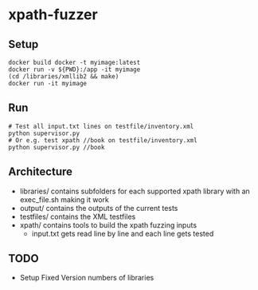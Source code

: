 # xpath-fuzzer

## Setup
```
docker build docker -t myimage:latest
docker run -v ${PWD}:/app -it myimage
(cd /libraries/xmllib2 && make)
docker run -it myimage
```

## Run
```
# Test all input.txt lines on testfile/inventory.xml
python supervisor.py
# Or e.g. test xpath //book on testfile/inventory.xml
python supervisor.py //book
```
## Architecture
  - libraries/ contains subfolders for each supported xpath library with an exec_file.sh making it work
  - output/ contains the outputs of the current tests
  - testfiles/ contains the XML testfiles
  - xpath/ contains tools to build the xpath fuzzing inputs
    - input.txt gets read line by line and each line gets tested


## TODO
  - Setup Fixed Version numbers of libraries